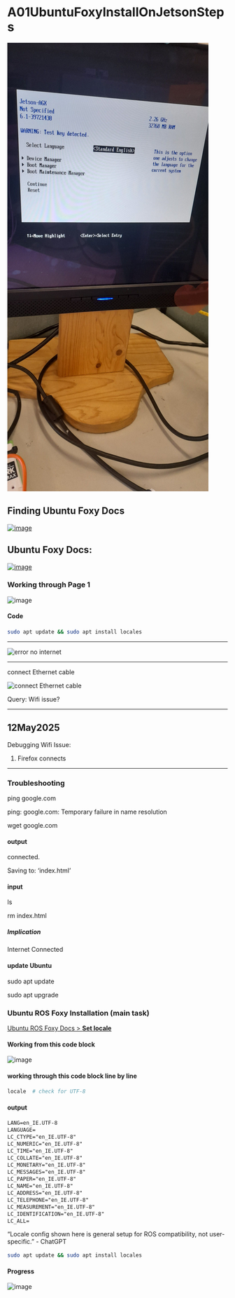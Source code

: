# A01UbuntuFoxyInstallOnJetsonSteps

![Jetson AGX Ubuntu Foxy Boot Screen](/static/images/A01202505091520V01JetsonAGXUbuntuFoxyBootScreen.jpeg)

## Finding Ubuntu Foxy Docs

[![image](https://github.com/user-attachments/assets/c3b510ca-0b6a-4e3a-baec-bdf1683075a4)](https://www.google.com/search?q=https%3A%2F%2Fdocs.ros.org%2Fen%2Ffoxy%2FInstallation%2FUbuntu-Install-Debians.html&num=10&newwindow=1&sca_esv=5c6211a02afc286c&sxsrf=AHTn8zougsJClx8NmJJAld9DRBtdGRcGrg%3A1746803450863&ei=-hoeaJDANI6vhbIPzfqZ4QI&ved=0ahUKEwiQpbn51ZaNAxWOV0EAHU19JiwQ4dUDCBA&uact=5&oq=https%3A%2F%2Fdocs.ros.org%2Fen%2Ffoxy%2FInstallation%2FUbuntu-Install-Debians.html&gs_lp=Egxnd3Mtd2l6LXNlcnAiRWh0dHBzOi8vZG9jcy5yb3Mub3JnL2VuL2ZveHkvSW5zdGFsbGF0aW9uL1VidW50dS1JbnN0YWxsLURlYmlhbnMuaHRtbEgAUABYAHAAeACQAQCYAQCgAQCqAQC4AQPIAQD4AQGYAgCgAgCYAwCSBwCgBwCyBwC4BwDCBwDIBwA&sclient=gws-wiz-serp)

## Ubuntu Foxy Docs:

[![image](https://github.com/user-attachments/assets/bbb404a9-12da-4cc8-bced-bfae59406a3f)](https://docs.ros.org/en/foxy/Installation/Ubuntu-Install-Debians.html)

### Working through Page 1

![image](https://github.com/user-attachments/assets/107badbd-2d59-4548-bd18-6d2b83753273)

#### Code

```bash
sudo apt update && sudo apt install locales
```

____

![error no internet](https://github.com/user-attachments/assets/2078bbfa-23e3-4acd-a83b-32f178e669b6)

____

connect Ethernet cable

![connect Ethernet cable](https://github.com/user-attachments/assets/caf71dba-235d-47c7-9b19-b351a8e90a06)

Query: Wifi issue?

____

## 12May2025

Debugging Wifi Issue:

1. Firefox connects

_____

### Troubleshooting

ping google.com

ping: google.com: Temporary failure in name resolution

wget google.com

#### output

connected.

Saving to: ‘index.html’

#### input

ls

rm index.html

##### Implication

Internet Connected

#### update Ubuntu

sudo apt update

sudo apt upgrade

### Ubuntu ROS Foxy Installation (main task)

[Ubuntu ROS Foxy Docs > **Set locale**](https://docs.ros.org/en/foxy/Installation/Ubuntu-Install-Debians.html#id2)

#### Working from this code block

![image](https://github.com/user-attachments/assets/7db22ba8-baac-4078-ae91-006d43f00988)

#### working through this code block line by line

```bash
locale  # check for UTF-8
```

#### output

```
LANG=en_IE.UTF-8
LANGUAGE=
LC_CTYPE="en_IE.UTF-8"
LC_NUMERIC="en_IE.UTF-8"
LC_TIME="en_IE.UTF-8"
LC_COLLATE="en_IE.UTF-8"
LC_MONETARY="en_IE.UTF-8"
LC_MESSAGES="en_IE.UTF-8"
LC_PAPER="en_IE.UTF-8"
LC_NAME="en_IE.UTF-8"
LC_ADDRESS="en_IE.UTF-8"
LC_TELEPHONE="en_IE.UTF-8"
LC_MEASUREMENT="en_IE.UTF-8"
LC_IDENTIFICATION="en_IE.UTF-8"
LC_ALL=
```

“Locale config shown here is general setup for ROS compatibility, not user-specific.” - ChatGPT

```bash
sudo apt update && sudo apt install locales
```

#### Progress

![image](https://github.com/user-attachments/assets/de3281dd-9771-46e5-a9f8-ca5425414342)

